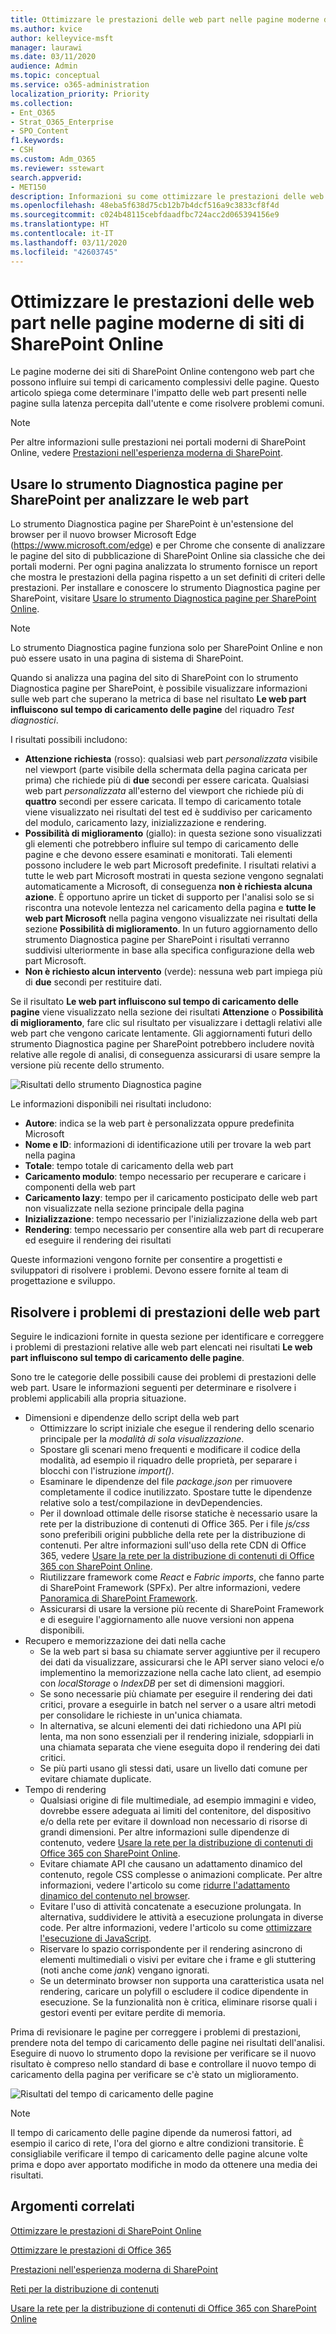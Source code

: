 ```yaml
---
title: Ottimizzare le prestazioni delle web part nelle pagine moderne di siti di SharePoint Online
ms.author: kvice
author: kelleyvice-msft
manager: laurawi
ms.date: 03/11/2020
audience: Admin
ms.topic: conceptual
ms.service: o365-administration
localization_priority: Priority
ms.collection:
- Ent_O365
- Strat_O365_Enterprise
- SPO_Content
f1.keywords:
- CSH
ms.custom: Adm_O365
ms.reviewer: sstewart
search.appverid:
- MET150
description: Informazioni su come ottimizzare le prestazioni delle web part nelle pagine moderne di siti di SharePoint Online.
ms.openlocfilehash: 48eba5f638d75cb12b7b4dcf516a9c3833cf8f4d
ms.sourcegitcommit: c024b48115cebfdaadfbc724acc2d065394156e9
ms.translationtype: HT
ms.contentlocale: it-IT
ms.lasthandoff: 03/11/2020
ms.locfileid: "42603745"
---
```

# <a name="optimize-web-part-performance-in-sharepoint-online-modern-site-pages"></a>Ottimizzare le prestazioni delle web part nelle pagine moderne di siti di SharePoint Online

Le pagine moderne dei siti di SharePoint Online contengono web part che possono influire sui tempi di caricamento complessivi delle pagine. Questo articolo spiega come determinare l'impatto delle web part presenti nelle pagine sulla latenza percepita dall'utente e come risolvere problemi comuni.

>[!NOTE]
>Per altre informazioni sulle prestazioni nei portali moderni di SharePoint Online, vedere [Prestazioni nell'esperienza moderna di SharePoint](https://docs.microsoft.com/sharepoint/modern-experience-performance).

## <a name="use-the-page-diagnostics-for-sharepoint-tool-to-analyze-web-parts"></a>Usare lo strumento Diagnostica pagine per SharePoint per analizzare le web part

Lo strumento Diagnostica pagine per SharePoint è un'estensione del browser per il nuovo browser Microsoft Edge (https://www.microsoft.com/edge) e per Chrome che consente di analizzare le pagine del sito di pubblicazione di SharePoint Online sia classiche che dei portali moderni. Per ogni pagina analizzata lo strumento fornisce un report che mostra le prestazioni della pagina rispetto a un set definiti di criteri delle prestazioni. Per installare e conoscere lo strumento Diagnostica pagine per SharePoint, visitare [Usare lo strumento Diagnostica pagine per SharePoint Online](page-diagnostics-for-spo.md).

>[!NOTE]
>Lo strumento Diagnostica pagine funziona solo per SharePoint Online e non può essere usato in una pagina di sistema di SharePoint.

Quando si analizza una pagina del sito di SharePoint con lo strumento Diagnostica pagine per SharePoint, è possibile visualizzare informazioni sulle web part che superano la metrica di base nel risultato **Le web part influiscono sul tempo di caricamento delle pagine** del riquadro _Test diagnostici_.

I risultati possibili includono:

- **Attenzione richiesta** (rosso): qualsiasi web part _personalizzata_ visibile nel viewport (parte visibile della schermata della pagina caricata per prima) che richiede più di **due** secondi per essere caricata. Qualsiasi web part _personalizzata_ all'esterno del viewport che richiede più di **quattro** secondi per essere caricata. Il tempo di caricamento totale viene visualizzato nei risultati del test ed è suddiviso per caricamento del modulo, caricamento lazy, inizializzazione e rendering.
- **Possibilità di miglioramento** (giallo): in questa sezione sono visualizzati gli elementi che potrebbero influire sul tempo di caricamento delle pagine e che devono essere esaminati e monitorati. Tali elementi possono includere le web part Microsoft predefinite. I risultati relativi a tutte le web part Microsoft mostrati in questa sezione vengono segnalati automaticamente a Microsoft, di conseguenza **non è richiesta alcuna azione**. È opportuno aprire un ticket di supporto per l'analisi solo se si riscontra una notevole lentezza nel caricamento della pagina e **tutte le web part Microsoft** nella pagina vengono visualizzate nei risultati della sezione **Possibilità di miglioramento**. In un futuro aggiornamento dello strumento Diagnostica pagine per SharePoint i risultati verranno suddivisi ulteriormente in base alla specifica configurazione della web part Microsoft.
- **Non è richiesto alcun intervento** (verde): nessuna web part impiega più di **due** secondi per restituire dati.

Se il risultato **Le web part influiscono sul tempo di caricamento delle pagine** viene visualizzato nella sezione dei risultati **Attenzione** o **Possibilità di miglioramento**, fare clic sul risultato per visualizzare i dettagli relativi alle web part che vengono caricate lentamente. Gli aggiornamenti futuri dello strumento Diagnostica pagine per SharePoint potrebbero includere novità relative alle regole di analisi, di conseguenza assicurarsi di usare sempre la versione più recente dello strumento.

![Risultati dello strumento Diagnostica pagine](media/modern-portal-optimization/pagediag-web-part.png)

Le informazioni disponibili nei risultati includono:

- **Autore**: indica se la web part è personalizzata oppure predefinita Microsoft
- **Nome e ID**: informazioni di identificazione utili per trovare la web part nella pagina
- **Totale**: tempo totale di caricamento della web part
- **Caricamento modulo**: tempo necessario per recuperare e caricare i componenti della web part
- **Caricamento lazy**: tempo per il caricamento posticipato delle web part non visualizzate nella sezione principale della pagina
- **Inizializzazione**: tempo necessario per l'inizializzazione della web part
- **Rendering**: tempo necessario per consentire alla web part di recuperare ed eseguire il rendering dei risultati

Queste informazioni vengono fornite per consentire a progettisti e sviluppatori di risolvere i problemi. Devono essere fornite al team di progettazione e sviluppo.

## <a name="remediate-web-part-performance-issues"></a>Risolvere i problemi di prestazioni delle web part

Seguire le indicazioni fornite in questa sezione per identificare e correggere i problemi di prestazioni relative alle web part elencati nei risultati **Le web part influiscono sul tempo di caricamento delle pagine**.

Sono tre le categorie delle possibili cause dei problemi di prestazioni delle web part. Usare le informazioni seguenti per determinare e risolvere i problemi applicabili alla propria situazione.

- Dimensioni e dipendenze dello script della web part
  - Ottimizzare lo script iniziale che esegue il rendering dello scenario principale per la _modalità di sola visualizzazione_.
  - Spostare gli scenari meno frequenti e modificare il codice della modalità, ad esempio il riquadro delle proprietà, per separare i blocchi con l'istruzione _import()_.
  - Esaminare le dipendenze del file _package.json_ per rimuovere completamente il codice inutilizzato. Spostare tutte le dipendenze relative solo a test/compilazione in devDependencies.
  - Per il download ottimale delle risorse statiche è necessario usare la rete per la distribuzione di contenuti di Office 365. Per i file _js/css_ sono preferibili origini pubbliche della rete per la distribuzione di contenuti. Per altre informazioni sull'uso della rete CDN di Office 365, vedere [Usare la rete per la distribuzione di contenuti di Office 365 con SharePoint Online](use-office-365-cdn-with-spo.md).
  - Riutilizzare framework come _React_ e _Fabric imports_, che fanno parte di SharePoint Framework (SPFx). Per altre informazioni, vedere [Panoramica di SharePoint Framework](https://docs.microsoft.com/sharepoint/dev/spfx/sharepoint-framework-overview).
  - Assicurarsi di usare la versione più recente di SharePoint Framework e di eseguire l'aggiornamento alle nuove versioni non appena disponibili.
- Recupero e memorizzazione dei dati nella cache
  - Se la web part si basa su chiamate server aggiuntive per il recupero dei dati da visualizzare, assicurarsi che le API server siano veloci e/o implementino la memorizzazione nella cache lato client, ad esempio con _localStorage_ o _IndexDB_ per set di dimensioni maggiori.
  - Se sono necessarie più chiamate per eseguire il rendering dei dati critici, provare a eseguirle in batch nel server o a usare altri metodi per consolidare le richieste in un'unica chiamata.
  - In alternativa, se alcuni elementi dei dati richiedono una API più lenta, ma non sono essenziali per il rendering iniziale, sdoppiarli in una chiamata separata che viene eseguita dopo il rendering dei dati critici.
  - Se più parti usano gli stessi dati, usare un livello dati comune per evitare chiamate duplicate.
- Tempo di rendering
  - Qualsiasi origine di file multimediale, ad esempio immagini e video, dovrebbe essere adeguata ai limiti del contenitore, del dispositivo e/o della rete per evitare il download non necessario di risorse di grandi dimensioni. Per altre informazioni sulle dipendenze di contenuto, vedere [Usare la rete per la distribuzione di contenuti di Office 365 con SharePoint Online](use-office-365-cdn-with-spo.md).
  - Evitare chiamate API che causano un adattamento dinamico del contenuto, regole CSS complesse o animazioni complicate. Per altre informazioni, vedere l'articolo su come [ridurre l'adattamento dinamico del contenuto nel browser](https://developers.google.com/speed/docs/insights/browser-reflow).
  - Evitare l'uso di attività concatenate a esecuzione prolungata. In alternativa, suddividere le attività a esecuzione prolungata in diverse code. Per altre informazioni, vedere l'articolo su come [ottimizzare l'esecuzione di JavaScript](https://developers.google.com/web/fundamentals/performance/rendering/optimize-javascript-execution).
  - Riservare lo spazio corrispondente per il rendering asincrono di elementi multimediali o visivi per evitare che i frame e gli stuttering (noti anche come _jank_) vengano ignorati.
  - Se un determinato browser non supporta una caratteristica usata nel rendering, caricare un polyfill o escludere il codice dipendente in esecuzione. Se la funzionalità non è critica, eliminare risorse quali i gestori eventi per evitare perdite di memoria.

Prima di revisionare le pagine per correggere i problemi di prestazioni, prendere nota del tempo di caricamento delle pagine nei risultati dell'analisi. Eseguire di nuovo lo strumento dopo la revisione per verificare se il nuovo risultato è compreso nello standard di base e controllare il nuovo tempo di caricamento della pagina per verificare se c'è stato un miglioramento.

![Risultati del tempo di caricamento delle pagine](media/modern-portal-optimization/pagediag-page-load-time.png)

>[!NOTE]
>Il tempo di caricamento delle pagine dipende da numerosi fattori, ad esempio il carico di rete, l'ora del giorno e altre condizioni transitorie. È consigliabile verificare il tempo di caricamento delle pagine alcune volte prima e dopo aver apportato modifiche in modo da ottenere una media dei risultati.

## <a name="related-topics"></a>Argomenti correlati

[Ottimizzare le prestazioni di SharePoint Online](tune-sharepoint-online-performance.md)

[Ottimizzare le prestazioni di Office 365](tune-office-365-performance.md)

[Prestazioni nell'esperienza moderna di SharePoint](https://docs.microsoft.com/sharepoint/modern-experience-performance)

[Reti per la distribuzione di contenuti](content-delivery-networks.md)

[Usare la rete per la distribuzione di contenuti di Office 365 con SharePoint Online](use-office-365-cdn-with-spo.md)
